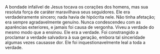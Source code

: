 ﻿A bondade infalível de Jesus tocava os corações dos homens, mas sua resoluta força de caráter maravilhava seus seguidores. Ele era verdadeiramente sincero; nada havia de hipócrita nele. Não tinha afetação; era sempre agradavelmente genuíno. Nunca condescendeu com as aparências exteriores, e jamais foi causa de vergonha. Viveu a verdade do mesmo modo que a ensinou. Ele era a verdade. Foi constrangido a proclamar a verdade salvadora à sua geração, embora tal sinceridade algumas vezes causasse dor. Ele foi inquestionavelmente leal a toda a verdade.